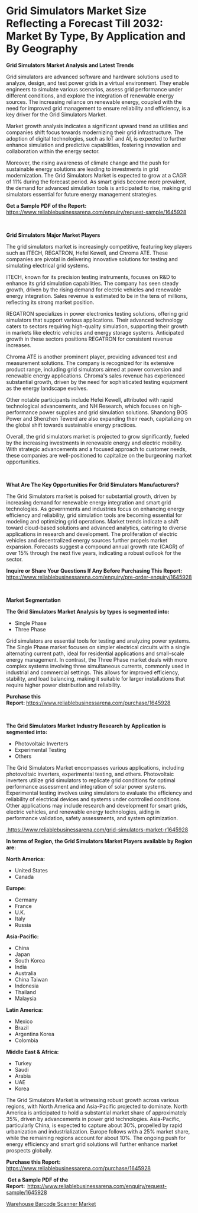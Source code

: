 <p><h1>Grid Simulators Market Size Reflecting a Forecast Till 2032: Market By Type, By Application and By Geography</h1></p><p><strong>Grid Simulators Market Analysis and Latest Trends</strong></p>
<p><p>Grid simulators are advanced software and hardware solutions used to analyze, design, and test power grids in a virtual environment. They enable engineers to simulate various scenarios, assess grid performance under different conditions, and explore the integration of renewable energy sources. The increasing reliance on renewable energy, coupled with the need for improved grid management to ensure reliability and efficiency, is a key driver for the Grid Simulators Market.</p><p>Market growth analysis indicates a significant upward trend as utilities and companies shift focus towards modernizing their grid infrastructure. The adoption of digital technologies, such as IoT and AI, is expected to further enhance simulation and predictive capabilities, fostering innovation and collaboration within the energy sector. </p><p>Moreover, the rising awareness of climate change and the push for sustainable energy solutions are leading to investments in grid modernization. The Grid Simulators Market is expected to grow at a CAGR of 11% during the forecast period. As smart grids become more prevalent, the demand for advanced simulation tools is anticipated to rise, making grid simulators essential for future energy management strategies.</p></p>
<p><strong>Get a Sample PDF of the Report:&nbsp;</strong> <a href="https://www.reliablebusinessarena.com/enquiry/request-sample/1645928?utm_campaign=1932&utm_medium=2&utm_source=Github&utm_content=ia&utm_term=21022025&utm_id=grid-simulators">https://www.reliablebusinessarena.com/enquiry/request-sample/1645928</a></p>
<p>&nbsp;</p>
<p><strong>Grid Simulators Major Market Players</strong></p>
<p><p>The grid simulators market is increasingly competitive, featuring key players such as ITECH, REGATRON, Hefei Kewell, and Chroma ATE. These companies are pivotal in delivering innovative solutions for testing and simulating electrical grid systems.</p><p>ITECH, known for its precision testing instruments, focuses on R&D to enhance its grid simulation capabilities. The company has seen steady growth, driven by the rising demand for electric vehicles and renewable energy integration. Sales revenue is estimated to be in the tens of millions, reflecting its strong market position.</p><p>REGATRON specializes in power electronics testing solutions, offering grid simulators that support various applications. Their advanced technology caters to sectors requiring high-quality simulation, supporting their growth in markets like electric vehicles and energy storage systems. Anticipated growth in these sectors positions REGATRON for consistent revenue increases.</p><p>Chroma ATE is another prominent player, providing advanced test and measurement solutions. The company is recognized for its extensive product range, including grid simulators aimed at power conversion and renewable energy applications. Chroma's sales revenue has experienced substantial growth, driven by the need for sophisticated testing equipment as the energy landscape evolves.</p><p>Other notable participants include Hefei Kewell, attributed with rapid technological advancements, and NH Research, which focuses on high-performance power supplies and grid simulation solutions. Shandong BOS Power and Shenzhen Tewerd are also expanding their reach, capitalizing on the global shift towards sustainable energy practices.</p><p>Overall, the grid simulators market is projected to grow significantly, fueled by the increasing investments in renewable energy and electric mobility. With strategic advancements and a focused approach to customer needs, these companies are well-positioned to capitalize on the burgeoning market opportunities.</p></p>
<p>&nbsp;</p>
<p><strong>What Are The Key Opportunities For Grid Simulators Manufacturers?</strong></p>
<p><p>The Grid Simulators market is poised for substantial growth, driven by increasing demand for renewable energy integration and smart grid technologies. As governments and industries focus on enhancing energy efficiency and reliability, grid simulation tools are becoming essential for modeling and optimizing grid operations. Market trends indicate a shift toward cloud-based solutions and advanced analytics, catering to diverse applications in research and development. The proliferation of electric vehicles and decentralized energy sources further propels market expansion. Forecasts suggest a compound annual growth rate (CAGR) of over 15% through the next five years, indicating a robust outlook for the sector.</p></p>
<p><strong>Inquire or Share Your Questions If Any Before Purchasing This Report:</strong> <a href="https://www.reliablebusinessarena.com/enquiry/pre-order-enquiry/1645928?utm_campaign=1932&utm_medium=2&utm_source=Github&utm_content=ia&utm_term=21022025&utm_id=grid-simulators">https://www.reliablebusinessarena.com/enquiry/pre-order-enquiry/1645928</a></p>
<p>&nbsp;</p>
<p><strong>Market Segmentation</strong></p>
<p><strong>The Grid Simulators Market Analysis by types is segmented into:</strong></p>
<p><ul><li>Single Phase</li><li>Three Phase</li></ul></p>
<p><p>Grid simulators are essential tools for testing and analyzing power systems. The Single Phase market focuses on simpler electrical circuits with a single alternating current path, ideal for residential applications and small-scale energy management. In contrast, the Three Phase market deals with more complex systems involving three simultaneous currents, commonly used in industrial and commercial settings. This allows for improved efficiency, stability, and load balancing, making it suitable for larger installations that require higher power distribution and reliability.</p></p>
<p><strong>Purchase this Report:&nbsp;</strong><a href="https://www.reliablebusinessarena.com/purchase/1645928?utm_campaign=1932&utm_medium=2&utm_source=Github&utm_content=ia&utm_term=21022025&utm_id=grid-simulators">https://www.reliablebusinessarena.com/purchase/1645928</a></p>
<p>&nbsp;</p>
<p><strong>The Grid Simulators Market Industry Research by Application is segmented into:</strong></p>
<p><ul><li>Photovoltaic Inverters</li><li>Experimental Testing</li><li>Others</li></ul></p>
<p><p>The Grid Simulators Market encompasses various applications, including photovoltaic inverters, experimental testing, and others. Photovoltaic inverters utilize grid simulators to replicate grid conditions for optimal performance assessment and integration of solar power systems. Experimental testing involves using simulators to evaluate the efficiency and reliability of electrical devices and systems under controlled conditions. Other applications may include research and development for smart grids, electric vehicles, and renewable energy technologies, aiding in performance validation, safety assessments, and system optimization.</p></p>
<p><a href="https://www.reliablebusinessarena.com/grid-simulators-market-r1645928?utm_campaign=1932&utm_medium=2&utm_source=Github&utm_content=ia&utm_term=21022025&utm_id=grid-simulators">&nbsp;https://www.reliablebusinessarena.com/grid-simulators-market-r1645928</a></p>
<p><strong>In terms of Region, the Grid Simulators Market Players available by Region are:</strong></p>
<p>
    <p> <strong> North America: </strong>
        <ul>
            <li>United States</li>
            <li>Canada</li>
        </ul>
        </p> 
    <p> <strong> Europe: </strong>
        <ul>
            <li>Germany</li>
            <li>France</li>
            <li>U.K.</li>
            <li>Italy</li>
            <li>Russia</li>
        </ul>
        </p> 
    <p> <strong> Asia-Pacific: </strong>
        <ul>
            <li>China</li>
            <li>Japan</li>
            <li>South Korea</li>
            <li>India</li>
            <li>Australia</li>
            <li>China Taiwan</li>
            <li>Indonesia</li>
            <li>Thailand</li>
            <li>Malaysia</li>
        </ul>
        </p> 
    <p> <strong> Latin America: </strong>
        <ul>
            <li>Mexico</li>
            <li>Brazil</li>
            <li>Argentina Korea</li>
            <li>Colombia</li>
        </ul>
        </p> 
    <p> <strong> Middle East & Africa: </strong>
        <ul>
            <li>Turkey</li>
            <li>Saudi</li>
            <li>Arabia</li>
            <li>UAE</li>
            <li>Korea</li>
        </ul>
    </p>
    </p>
<p><p>The Grid Simulators Market is witnessing robust growth across various regions, with North America and Asia-Pacific projected to dominate. North America is anticipated to hold a substantial market share of approximately 35%, driven by advancements in power grid technologies. Asia-Pacific, particularly China, is expected to capture about 30%, propelled by rapid urbanization and industrialization. Europe follows with a 25% market share, while the remaining regions account for about 10%. The ongoing push for energy efficiency and smart grid solutions will further enhance market prospects globally.</p></p>
<p><strong>Purchase this Report: </strong><a href="https://www.reliablebusinessarena.com/purchase/1645928?utm_campaign=1932&utm_medium=2&utm_source=Github&utm_content=ia&utm_term=21022025&utm_id=grid-simulators">https://www.reliablebusinessarena.com/purchase/1645928</a></p>
<p>&nbsp;<strong>Get a Sample PDF of the Report:&nbsp;&nbsp;</strong><a href="https://www.reliablebusinessarena.com/enquiry/request-sample/1645928?utm_campaign=1932&utm_medium=2&utm_source=Github&utm_content=ia&utm_term=21022025&utm_id=grid-simulators">https://www.reliablebusinessarena.com/enquiry/request-sample/1645928</a></p>
<p><strong></strong></p>
<p><p><a href="https://github.com/luckyshygirl/Market-Research-Report-List-7/blob/main/warehouse-barcode-scanner-market.md?utm_campaign=1932&utm_medium=2&utm_source=Github&utm_content=ia&utm_term=21022025&utm_id=grid-simulators">Warehouse Barcode Scanner Market</a></p></p>